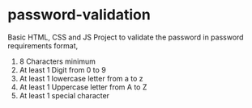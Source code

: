 # password-validation
Basic HTML, CSS and JS Project to validate the password in password requirements format,
1. 8 Characters minimum
2. At least 1 Digit from 0 to 9
3. At least 1 lowercase letter from a to z
4. At least 1 Uppercase letter from A to Z
5. At least 1 special character
